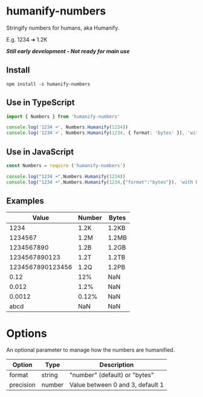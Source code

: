 # humanify-numbers

Stringify numbers for humans, aka Humanify. 

E.g. 1234 ➜ 1.2K

**_Still early development - Not ready for main use_**

## Install 

~~~
npm install -s humanify-numbers
~~~

## Use in TypeScript

~~~typescript
import { Numbers } from 'humanify-numbers'

console.log('1234 ➜', Numbers.Humanify(1234))
console.log('1234 ➜', Numbers.Humanify(1234, { format: 'bytes' }), 'with bytes option')
~~~

## Use in JavaScript

~~~javascript
const Numbers = require ('humanify-numbers')

console.log("1234 ➜",Numbers.Humanify(1234))
console.log("1234 ➜",Numbers.Humanify(1234,{"format":"bytes"}), 'with bytes option')
~~~

## Examples

|Value|Number|Bytes|
|---|---|---|
|1234|1.2K|1.2KB|
|1234567|1.2M|1.2MB|
|1234567890|1.2B|1.2GB|
|1234567890123|1.2T|1.2TB|
|1234567890123456|1.2Q|1.2PB|
|0.12|12%|NaN|
|0.012|1.2%|NaN|
|0.0012|0.12%|NaN|
|abcd|NaN|NaN|

# Options

An optional parameter to manage how the numbers are humanified. 

|Option|Type|Description|
|---|---|---|
|format|string| "number" (default) or "bytes"|
|precision|number| Value between 0 and 3, default 1|
